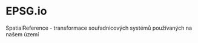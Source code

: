 EPSG.io
=======

SpatialReference - transformace souřadnicových systémů používaných na našem území

